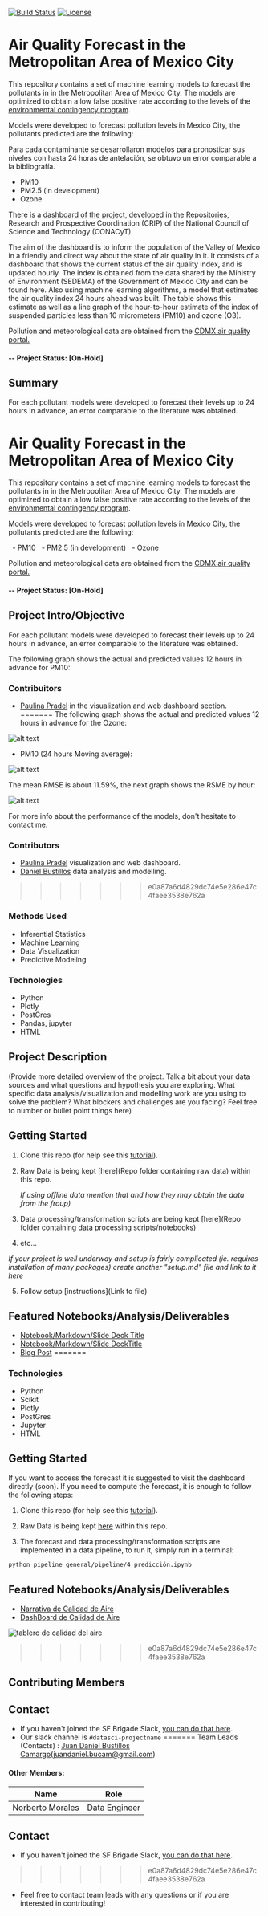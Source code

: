 [![Build Status](https://travis-ci.com/DanielBustillos/Pronostico-contaminacion-CDMX.svg?branch=master)](https://travis-ci.com/DanielBustillos/Pronostico-contaminacion-CDMX)
[![License](https://img.shields.io/pypi/l/pandas.svg)](https://github.com/pandas-dev/pandas/blob/master/LICENSE)
# Air Quality Forecast in the Metropolitan Area of   Mexico City

This repository contains a set of machine learning models to forecast the pollutants in in the Metropolitan Area of   Mexico City. The models are optimized to obtain a low false positive rate according to the levels of the [environmental contingency program](http://www.aire.cdmx.gob.mx/default.php).



Models were developed to forecast pollution levels in Mexico City, the pollutants predicted are the following:

Para cada contaminante se desarrollaron modelos para pronosticar sus niveles con hasta 24 horas de antelación, se obtuvo un error comparable a la bibliografía.

  - PM10
  - PM2.5 (in development)
  - Ozone

  There is a [dashboard of the project](https://github.com/paupradel/calidad_aire_cdmx), developed in the Repositories, Research and Prospective Coordination (CRIP) of the National Council of Science and Technology (CONACyT).

  The aim of the dashboard is to inform the population of the Valley of Mexico in a friendly and direct way about the state of air quality in it. It consists of a dashboard that shows the current status of the air quality index, and is updated hourly. The index is obtained from the data shared by the Ministry of Environment (SEDEMA) of the Government of Mexico City and can be found here. Also using machine learning algorithms, a model that estimates the air quality index 24 hours ahead was built. The table shows this estimate as well as a line graph of the hour-to-hour estimate of the index of suspended particles less than 10 micrometers (PM10) and ozone (O3).


Pollution and meteorological data are obtained from the [CDMX air quality portal.](http://www.aire.cdmx.gob.mx/default.php)

#### -- Project Status: [On-Hold]

## Summary

For each pollutant models were developed to forecast their levels up to 24 hours in advance, an error comparable to the literature was obtained.

# Air Quality Forecast in the Metropolitan Area of ​​Mexico City

This repository contains a set of machine learning models to forecast the pollutants in in the Metropolitan Area of ​​Mexico City. The models are optimized to obtain a low false positive rate according to the levels of the [environmental contingency program](http://www.aire.cdmx.gob.mx/default.php).

Models were developed to forecast pollution levels in Mexico City, the pollutants predicted are the following:

  - PM10
  - PM2.5 (in development)
  - Ozone

Pollution and meteorological data are obtained from the [CDMX air quality portal.](http://www.aire.cdmx.gob.mx/default.php)

#### -- Project Status: [On-Hold]

## Project Intro/Objective
For each pollutant models were developed to forecast their levels up to 24 hours in advance, an error comparable to the literature was obtained.

The following graph shows the actual and predicted values 12 hours in advance for PM10:

### Contribuitors

* [Paulina Pradel](https://github.com/paupradel) in the visualization and web dashboard section.
=======
The following graph shows the actual and predicted values ​​12 hours in advance for the Ozone:

![alt text](https://github.com/DanielBustillos/Pronostico-contaminacion-CDMX/blob/master/assets/o3_comparacion_02-07-2019%2012:38_.png?raw=true)

- PM10 (24 hours Moving average):

![alt text](https://github.com/DanielBustillos/Pronostico-contaminacion-CDMX/blob/master/assets/o3_comparacion.png?raw=true)

The mean RMSE is about 11.59%, the next graph shows the RSME by hour:

![alt text](https://github.com/DanielBustillos/Pronostico-contaminacion-CDMX/blob/master/assets/scores.png?raw=true)

 For more info about the performance of the models, don't hesitate to contact me.


### Contributors

* [Paulina Pradel](https://github.com/paupradel) visualization and web dashboard.
* [Daniel Bustillos](https://github.com/DanielBustillos) data analysis and modelling.
>>>>>>> e0a87a6d4829dc74e5e286e47c4faee3538e762a


### Methods Used
* Inferential Statistics
* Machine Learning
* Data Visualization
* Predictive Modeling

### Technologies
* Python
* Plotly
* PostGres
* Pandas, jupyter
* HTML


## Project Description
(Provide more detailed overview of the project.  Talk a bit about your data sources and what questions and hypothesis you are exploring. What specific data analysis/visualization and modelling work are you using to solve the problem? What blockers and challenges are you facing?  Feel free to number or bullet point things here)

## Getting Started

1. Clone this repo (for help see this [tutorial](https://help.github.com/articles/cloning-a-repository/)).
2. Raw Data is being kept [here](Repo folder containing raw data) within this repo.

    *If using offline data mention that and how they may obtain the data from the froup)*

3. Data processing/transformation scripts are being kept [here](Repo folder containing data processing scripts/notebooks)
4. etc...

*If your project is well underway and setup is fairly complicated (ie. requires installation of many packages) create another "setup.md" file and link to it here*  

5. Follow setup [instructions](Link to file)

## Featured Notebooks/Analysis/Deliverables
* [Notebook/Markdown/Slide Deck Title](link)
* [Notebook/Markdown/Slide DeckTitle](link)
* [Blog Post](link)
=======

### Technologies
* Python
* Scikit
* Plotly
* PostGres
* Jupyter
* HTML

## Getting Started

If you want to access the forecast it is suggested to visit the dashboard directly (soon). If you need to compute the forecast, it is enough to follow the following steps:

1. Clone this repo (for help see this [tutorial](https://help.github.com/articles/cloning-a-repository/)).
2. Raw Data is being kept [here](https://github.com/DanielBustillos/Pronostico-contaminacion-CDMX/tree/master/datasets/por_hora) within this repo.


3. The forecast and data processing/transformation scripts are implemented in a data pipeline, to run it, simply run in a terminal:

  ```
  python pipeline_general/pipeline/4_predicción.ipynb
  ```

## Featured Notebooks/Analysis/Deliverables
* [Narrativa de Calidad de Aire](https://github.com/paupradel/airecdmx_narrativa)
* [DashBoard de Calidad de Aire](https://github.com/paupradel/calidad_aire_cdmx)

![tablero de calidad del aire](assets/tablero_scr.png)
>>>>>>> e0a87a6d4829dc74e5e286e47c4faee3538e762a


## Contributing Members

## Contact
* If you haven't joined the SF Brigade Slack, [you can do that here](http://c4sf.me/slack).  
* Our slack channel is `#datasci-projectname`
=======
Team Leads (Contacts) : [Juan Daniel Bustillos Camargo](https://github.com/DanielBustillos)(juandaniel.bucam@gmail.com)

#### Other Members:


|Name     |  Role   |
|---------|-----------------|
|Norberto Morales| Data Engineer |

## Contact
* If you haven't joined the SF Brigade Slack, [you can do that here](http://c4sf.me/slack).  
>>>>>>> e0a87a6d4829dc74e5e286e47c4faee3538e762a
* Feel free to contact team leads with any questions or if you are interested in contributing!
